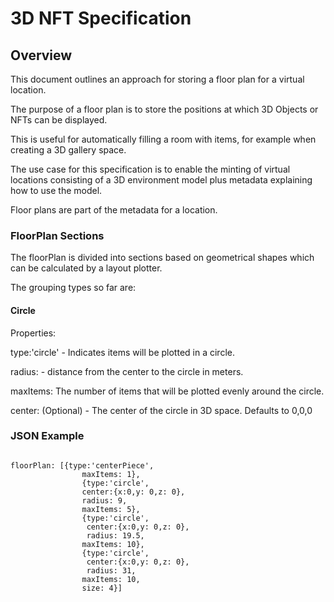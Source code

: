 
# 3D NFT Specification 


## Overview

This document outlines an approach for storing a floor plan for a virtual location.

The purpose of a floor plan is to store the positions at which 3D Objects or NFTs can be displayed.

This is useful for automatically filling a room with items, for example when creating a 3D gallery space.

The use case for this specification is to enable the minting of virtual locations consisting of a 3D environment model plus metadata explaining how to use the model. 

Floor plans are part of the metadata for a location.

### FloorPlan Sections

The floorPlan is divided into sections based on geometrical shapes which can be calculated by a layout plotter.

The grouping types so far are:

#### Circle

Properties:

type:'circle' - Indicates items will be plotted in a circle.

radius: <number of meters> - distance from the center to the circle in meters.

maxItems: <number of items> The number of items that will be plotted evenly around the circle.

center: (Optional) - The center of the circle in 3D space. Defaults to 0,0,0

### JSON Example


```

floorPlan: [{type:'centerPiece',
                maxItems: 1},
                {type:'circle',
                center:{x:0,y: 0,z: 0},
                radius: 9,
                maxItems: 5},
                {type:'circle',
                 center:{x:0,y: 0,z: 0},
                 radius: 19.5,
                maxItems: 10},
                {type:'circle',
                 center:{x:0,y: 0,z: 0},
                 radius: 31,
                maxItems: 10,
                size: 4}]
```
